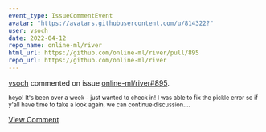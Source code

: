 ```yaml
---
event_type: IssueCommentEvent
avatar: "https://avatars.githubusercontent.com/u/814322?"
user: vsoch
date: 2022-04-12
repo_name: online-ml/river
html_url: https://github.com/online-ml/river/pull/895
repo_url: https://github.com/online-ml/river
---
```


<a href='https://github.com/vsoch' target='_blank'>vsoch</a> commented on issue <a href='https://github.com/online-ml/river/pull/895' target='_blank'>online-ml/river#895</a>.

<small>heyo! It's been over a week - just wanted to check in! I was able to fix the pickle error so if y'all have time to take a look again, we can continue discussion....</small>

<a href='https://github.com/online-ml/river/pull/895' target='_blank'>View Comment</a>
